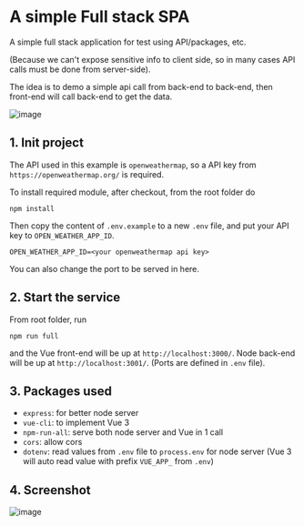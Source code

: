 # A simple Full stack SPA
A simple full stack application for test using API/packages, etc.

(Because we can't expose sensitive info to client side, so in many cases API calls must be done from server-side).

The idea is to demo a simple api call from back-end to back-end, then front-end will call back-end to get the data.

![image](https://user-images.githubusercontent.com/16540751/132084742-acbe3386-11a5-44f6-ab11-13f9aee025e0.png)


##  1. Init project
The API used in this example is `openweathermap`, so a API key from `https://openweathermap.org/` is required.

To install required module, after checkout, from the root folder do
```
npm install
```
Then copy the content of `.env.example` to a new `.env` file, and put your API key to `OPEN_WEATHER_APP_ID`.
```
OPEN_WEATHER_APP_ID=<your openweathermap api key>
```
You can also change the port to be served in here.

##  2. Start the service
From root folder, run
```
npm run full
```
and the Vue front-end will be up at `http://localhost:3000/`.
Node back-end will be up at `http://localhost:3001/`.
(Ports are defined in `.env` file).

## 3. Packages used

- `express`: for better node server
- `vue-cli`: to implement Vue 3
- `npm-run-all`: serve both node server and Vue in 1 call
- `cors`: allow cors
- `dotenv`: read values from `.env` file to `process.env` for node server (Vue 3 will auto read value with prefix `VUE_APP_` from `.env`)

## 4. Screenshot

![image](https://user-images.githubusercontent.com/16540751/132084331-0e5fb387-650f-436e-aa58-0356a368b557.png)

